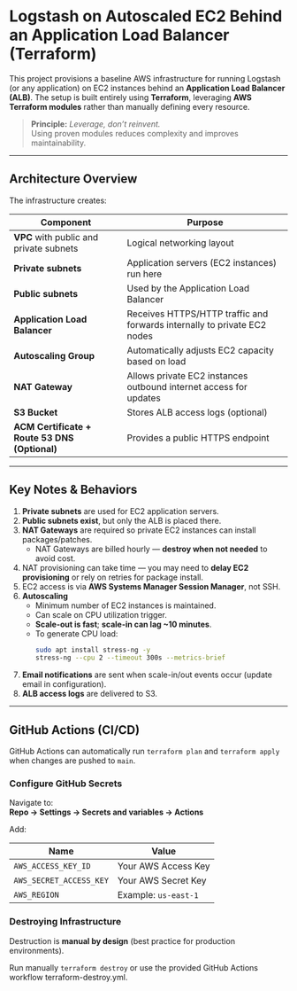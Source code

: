 # Logstash on Autoscaled EC2 Behind an Application Load Balancer (Terraform)

This project provisions a baseline AWS infrastructure for running Logstash (or any application) on EC2 instances behind an **Application Load Balancer (ALB)**. The setup is built entirely using **Terraform**, leveraging **AWS Terraform modules** rather than manually defining every resource.

> **Principle:** *Leverage, don’t reinvent.*  
> Using proven modules reduces complexity and improves maintainability.

---

## Architecture Overview

The infrastructure creates:

| Component | Purpose |
|----------|---------|
| **VPC** with public and private subnets | Logical networking layout |
| **Private subnets** | Application servers (EC2 instances) run here |
| **Public subnets** | Used by the Application Load Balancer |
| **Application Load Balancer** | Receives HTTPS/HTTP traffic and forwards internally to private EC2 nodes |
| **Autoscaling Group** | Automatically adjusts EC2 capacity based on load |
| **NAT Gateway** | Allows private EC2 instances outbound internet access for updates |
| **S3 Bucket** | Stores ALB access logs (optional) |
| **ACM Certificate + Route 53 DNS (Optional)** | Provides a public HTTPS endpoint |

---

## Key Notes & Behaviors

1. **Private subnets** are used for EC2 application servers.
2. **Public subnets exist**, but only the ALB is placed there.
3. **NAT Gateways** are required so private EC2 instances can install packages/patches.
   - NAT Gateways are billed hourly — **destroy when not needed** to avoid cost.
4. NAT provisioning can take time — you may need to **delay EC2 provisioning** or rely on retries for package install.
5. EC2 access is via **AWS Systems Manager Session Manager**, not SSH.
6. **Autoscaling**
   - Minimum number of EC2 instances is maintained.
   - Can scale on CPU utilization trigger.
   - **Scale-out is fast**; **scale-in can lag ~10 minutes**.
   - To generate CPU load:
     ```bash
     sudo apt install stress-ng -y
     stress-ng --cpu 2 --timeout 300s --metrics-brief
     ```
7. **Email notifications** are sent when scale-in/out events occur (update email in configuration).
8. **ALB access logs** are delivered to S3.

---

## GitHub Actions (CI/CD)

GitHub Actions can automatically run `terraform plan` and `terraform apply` when changes are pushed to `main`.

### Configure GitHub Secrets

Navigate to:  
**Repo → Settings → Secrets and variables → Actions**

Add:

| Name | Value |
|------|-------|
| `AWS_ACCESS_KEY_ID` | Your AWS Access Key |
| `AWS_SECRET_ACCESS_KEY` | Your AWS Secret Key |
| `AWS_REGION` | Example: `us-east-1` |

### Destroying Infrastructure

Destruction is **manual by design** (best practice for production environments).

Run manually 
```terraform destroy```
or use the provided GitHub Actions workflow terraform-destroy.yml.